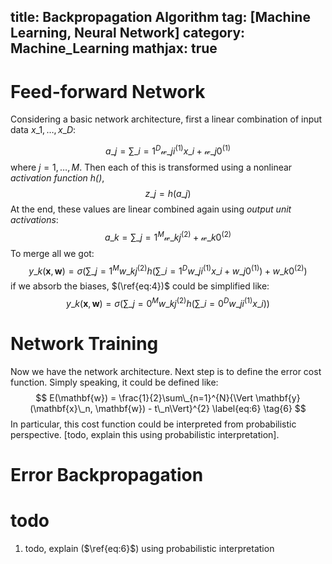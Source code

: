 title: Backpropagation Algorithm
tag: [Machine Learning, Neural Network]
category: Machine_Learning
mathjax: true
---

# Feed-forward Network
Considering a basic network architecture, first a linear combination of input data $x\_1, \ldots, x\_D$:
<!-- more -->
$$a\_j = \sum\_{i=1}^D\mathcal{w}\_{ji}^{(1)}x\_{i}+\mathcal{w}\_{j0}^{(1)} \label{eq:1} \tag{1}$$
where $j=1, \ldots, M$.
Then each of this is transformed using a nonlinear *activation function h()*,
$$ z\_j = h(a\_j)  \label{eq:2} \tag{2} $$
At the end, these values are linear combined again using *output unit activations*:
$$ a\_k = \sum\_{j=1}^{M}\mathcal{w}\_{kj}^{(2)} + \mathcal{w}\_{k0}^{(2)} \label{eq:3} \tag{3} $$
To merge all we got:
$$ y\_k(\mathbf{x}, \mathbf{w}) = \sigma\Biggl(\sum\_{j=1}^Mw\_{kj}^{(2)}h\biggl(\sum\_{i=1}^Dw\_{ji}^{(1)}x\_i + w\_{j0}^{(1)}\biggr) + w\_{k0}^{(2)}\Biggr) \label{eq:4} \tag{4} $$
if we absorb the biases, $(\ref{eq:4})$ could be simplified like:
$$ y\_k(\mathbf{x}, \mathbf{w}) = \sigma\Biggl(\sum\_{j=0}^Mw\_{kj}^{(2)}h\biggl(\sum\_{i=0}^Dw\_{ji}^{(1)}x\_i \biggr) \Biggr) \label{eq:5} \tag{5} $$

# Network Training
Now we have the network architecture. Next step is to define the error cost function. Simply speaking, it could be defined like:
$$ E(\mathbf{w}) = \frac{1}{2}\sum\_{n=1}^{N}{\Vert \mathbf{y}(\mathbf{x}\_n, \mathbf{w}) - t\_n\Vert}^{2} \label{eq:6} \tag{6} $$
In particular, this cost function could be interpreted from probabilistic perspective. [todo, explain this using probabilistic interpretation].

# Error Backpropagation


# todo
1. todo, explain ($\ref{eq:6}$) using probabilistic interpretation

